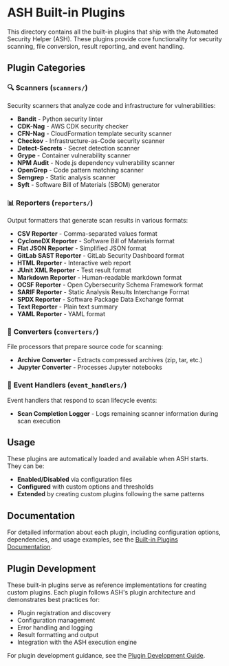 # ASH Built-in Plugins

This directory contains all the built-in plugins that ship with the Automated Security Helper (ASH). These plugins provide core functionality for security scanning, file conversion, result reporting, and event handling.

## Plugin Categories

### 🔍 **Scanners** (`scanners/`)
Security scanners that analyze code and infrastructure for vulnerabilities:

- **Bandit** - Python security linter
- **CDK-Nag** - AWS CDK security checker
- **CFN-Nag** - CloudFormation template security scanner
- **Checkov** - Infrastructure-as-Code security scanner
- **Detect-Secrets** - Secret detection scanner
- **Grype** - Container vulnerability scanner
- **NPM Audit** - Node.js dependency vulnerability scanner
- **OpenGrep** - Code pattern matching scanner
- **Semgrep** - Static analysis scanner
- **Syft** - Software Bill of Materials (SBOM) generator

### 📊 **Reporters** (`reporters/`)
Output formatters that generate scan results in various formats:

- **CSV Reporter** - Comma-separated values format
- **CycloneDX Reporter** - Software Bill of Materials format
- **Flat JSON Reporter** - Simplified JSON format
- **GitLab SAST Reporter** - GitLab Security Dashboard format
- **HTML Reporter** - Interactive web report
- **JUnit XML Reporter** - Test result format
- **Markdown Reporter** - Human-readable markdown format
- **OCSF Reporter** - Open Cybersecurity Schema Framework format
- **SARIF Reporter** - Static Analysis Results Interchange Format
- **SPDX Reporter** - Software Package Data Exchange format
- **Text Reporter** - Plain text summary
- **YAML Reporter** - YAML format

### 🔄 **Converters** (`converters/`)
File processors that prepare source code for scanning:

- **Archive Converter** - Extracts compressed archives (zip, tar, etc.)
- **Jupyter Converter** - Processes Jupyter notebooks

### 📡 **Event Handlers** (`event_handlers/`)
Event handlers that respond to scan lifecycle events:

- **Scan Completion Logger** - Logs remaining scanner information during scan execution

## Usage

These plugins are automatically loaded and available when ASH starts. They can be:

- **Enabled/Disabled** via configuration files
- **Configured** with custom options and thresholds
- **Extended** by creating custom plugins following the same patterns

## Documentation

For detailed information about each plugin, including configuration options, dependencies, and usage examples, see the [Built-in Plugins Documentation](../../../docs/content/docs/plugins/builtin/).

## Plugin Development

These built-in plugins serve as reference implementations for creating custom plugins. Each plugin follows ASH's plugin architecture and demonstrates best practices for:

- Plugin registration and discovery
- Configuration management
- Error handling and logging
- Result formatting and output
- Integration with the ASH execution engine

For plugin development guidance, see the [Plugin Development Guide](../../../docs/content/docs/plugins/development-guide.md).
